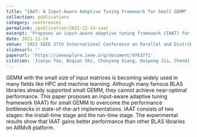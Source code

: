 ```yaml
---
title: "IAAT: A Input-Aware Adaptive Tuning Framework for Small GEMM"
collection: publications
category: conferences
permalink: /publication/2021-12-14-iaat
excerpt: 'Proposes an input-aware adaptive tuning framework (IAAT) for small GEMM to overcome performance bottlenecks in state-of-the-art implementations.'
date: 2021-12-14
venue: '2021 IEEE 27th International Conference on Parallel and Distributed Systems (ICPADS)'
slidesurl: ''
paperurl: 'https://ieeexplore.ieee.org/document/9763771'
citation: 'Jianyu Yao, Boqian Shi, Chunyang Xiang, Haipeng Jia, Chendi Li, Hang Cao, Yunquan Zhang. (2021). &quot;IAAT: A Input-Aware Adaptive Tuning Framework for Small GEMM.&quot; <i>ICPADS 2021</i>. pp. 899-906.'
---
```


GEMM with the small size of input matrices is becoming widely used in many fields like HPC and machine learning. Although many famous BLAS libraries already supported small GEMM, they cannot achieve near-optimal performance. This paper proposes an input-aware adaptive tuning framework (IAAT) for small GEMM to overcome the performance bottlenecks in state-of-the-art implementations. IAAT consists of two stages: the install-time stage and the run-time stage. The experimental results show that IAAT gains better performance than other BLAS libraries on ARMv8 platform.
